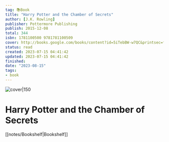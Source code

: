 ```yaml
---
tag: 📚Book
title: "Harry Potter and the Chamber of Secrets"
author: [J.K. Rowling]
publisher: Pottermore Publishing
publish: 2015-12-08
total: 344
isbn: 1781100500 9781781100509
cover: http://books.google.com/books/content?id=5iTebBW-w7QC&printsec=frontcover&img=1&zoom=1&edge=curl&source=gbs_api
status: read
created: 2023-07-15 04:41:42
updated: 2023-07-15 04:41:42
finished: 
date: "2023-08-15"
tags:
- book
---
```


![cover|150](http://books.google.com/books/content?id=5iTebBW-w7QC&printsec=frontcover&img=1&zoom=1&edge=curl&source=gbs_api)

# Harry Potter and the Chamber of Secrets
[[notes/Bookshelf|Bookshelf]]